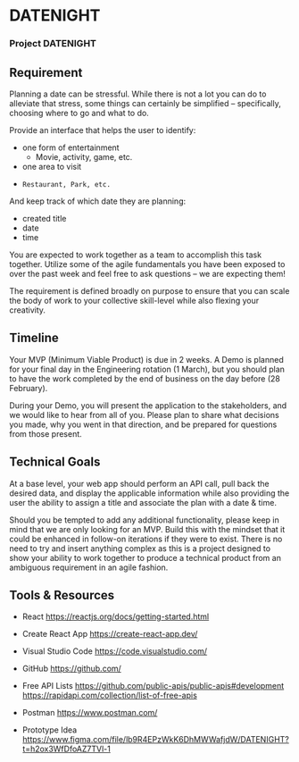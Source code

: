 # DATENIGHT

<h3> Project DATENIGHT </h3>

<h2> Requirement</h2>

Planning a date can be stressful. While there is not a lot you can do to alleviate that stress, some things can certainly be simplified – specifically, choosing where to go and what to do.  

Provide an interface that helps the user to identify: 
- one form of entertainment 
   - 	Movie, activity, game, etc.
- 	one area to visit 
  - 	Restaurant, Park, etc.
And keep track of which date they are planning: 
- created title
- date
- time

You are expected to work together as a team to accomplish this task together. Utilize some of the agile fundamentals you have been exposed to over the past week and feel free to ask questions – we are expecting them! 

The requirement is defined broadly on purpose to ensure that you can scale the body of work to your collective skill-level while also flexing your creativity. 


<h2>Timeline</h2>

Your MVP (Minimum Viable Product) is due in 2 weeks. A Demo is planned for your final day in the Engineering rotation (1 March), but you should plan to have the work completed by the end of business on the day before (28 February).

During your Demo, you will present the application to the stakeholders, and we would like to hear from all of you. Please plan to share what decisions you made, why you went in that direction, and be prepared for questions from those present. 


<h2>Technical Goals</h2>

At a base level, your web app should perform an API call, pull back the desired data, and display the applicable information while also providing the user the ability to assign a title and associate the plan with a date & time.  

Should you be tempted to add any additional functionality, please keep in mind that we are only looking for an MVP. Build this with the mindset that it could be enhanced in follow-on iterations if they were to exist. There is no need to try and insert anything complex as this is a project designed to show your ability to work together to produce a technical product from an ambiguous requirement in an agile fashion. 


<h2>Tools & Resources</h2>


- React	https://reactjs.org/docs/getting-started.html 

- Create React App	https://create-react-app.dev/ 

- Visual Studio Code	https://code.visualstudio.com/ 

- GitHub	https://github.com/ 

- Free API Lists	https://github.com/public-apis/public-apis#development
https://rapidapi.com/collection/list-of-free-apis 

- Postman	https://www.postman.com/ 

- Prototype Idea  https://www.figma.com/file/lb9R4EPzWkK6DhMWWafjdW/DATENIGHT?t=h2ox3WfDfoAZ7TVl-1


